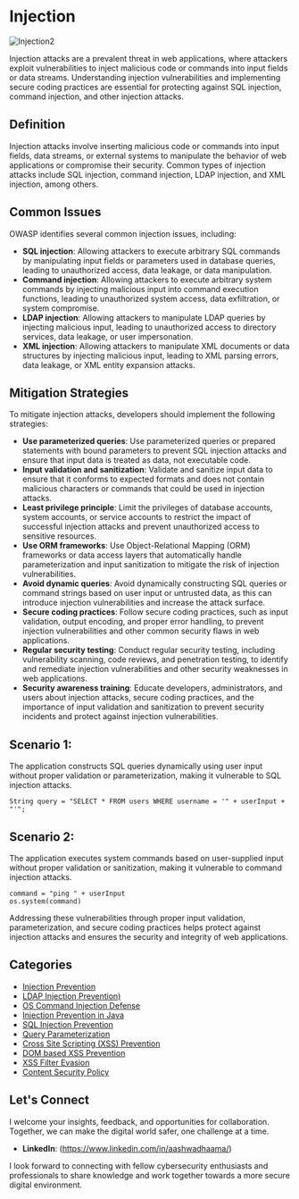 # Injection

![Injection2](https://github.com/vsang181/OWASP-Interview-Preperation/assets/28651683/bda02033-e542-4d69-a623-8cea47ad9cb5)

Injection attacks are a prevalent threat in web applications, where attackers exploit vulnerabilities to inject malicious code or commands into input fields or data streams. Understanding injection vulnerabilities and implementing secure coding practices are essential for protecting against SQL injection, command injection, and other injection attacks.

## Definition

Injection attacks involve inserting malicious code or commands into input fields, data streams, or external systems to manipulate the behavior of web applications or compromise their security. Common types of injection attacks include SQL injection, command injection, LDAP injection, and XML injection, among others.

## Common Issues

OWASP identifies several common injection issues, including:

- **SQL injection**: Allowing attackers to execute arbitrary SQL commands by manipulating input fields or parameters used in database queries, leading to unauthorized access, data leakage, or data manipulation.
- **Command injection**: Allowing attackers to execute arbitrary system commands by injecting malicious input into command execution functions, leading to unauthorized system access, data exfiltration, or system compromise.
- **LDAP injection**: Allowing attackers to manipulate LDAP queries by injecting malicious input, leading to unauthorized access to directory services, data leakage, or user impersonation.
- **XML injection**: Allowing attackers to manipulate XML documents or data structures by injecting malicious input, leading to XML parsing errors, data leakage, or XML entity expansion attacks.

## Mitigation Strategies

To mitigate injection attacks, developers should implement the following strategies:

- **Use parameterized queries**: Use parameterized queries or prepared statements with bound parameters to prevent SQL injection attacks and ensure that input data is treated as data, not executable code.
- **Input validation and sanitization**: Validate and sanitize input data to ensure that it conforms to expected formats and does not contain malicious characters or commands that could be used in injection attacks.
- **Least privilege principle**: Limit the privileges of database accounts, system accounts, or service accounts to restrict the impact of successful injection attacks and prevent unauthorized access to sensitive resources.
- **Use ORM frameworks**: Use Object-Relational Mapping (ORM) frameworks or data access layers that automatically handle parameterization and input sanitization to mitigate the risk of injection vulnerabilities.
- **Avoid dynamic queries**: Avoid dynamically constructing SQL queries or command strings based on user input or untrusted data, as this can introduce injection vulnerabilities and increase the attack surface.
- **Secure coding practices**: Follow secure coding practices, such as input validation, output encoding, and proper error handling, to prevent injection vulnerabilities and other common security flaws in web applications.
- **Regular security testing**: Conduct regular security testing, including vulnerability scanning, code reviews, and penetration testing, to identify and remediate injection vulnerabilities and other security weaknesses in web applications.
- **Security awareness training**: Educate developers, administrators, and users about injection attacks, secure coding practices, and the importance of input validation and sanitization to prevent security incidents and protect against injection vulnerabilities.

## Scenario 1:

The application constructs SQL queries dynamically using user input without proper validation or parameterization, making it vulnerable to SQL injection attacks.

```
String query = "SELECT * FROM users WHERE username = '" + userInput + "'";
```

## Scenario 2:

The application executes system commands based on user-supplied input without proper validation or sanitization, making it vulnerable to command injection attacks.

```
command = "ping " + userInput
os.system(command)
```
Addressing these vulnerabilities through proper input validation, parameterization, and secure coding practices helps protect against injection attacks and ensures the security and integrity of web applications.

## Categories

- [Injection Prevention](Injection-Prevention.md)
- [LDAP Injection Prevention)](LDAP-Injection-Prevention.md)
- [OS Command Injection Defense](OS-Command-Injection-Defense.md)
- [Injection Prevention in Java](Injection-Prevention-in-Java.md)
- [SQL Injection Prevention](SQL-Injection-Prevention.md)
- [Query Parameterization](Query-Parameterization.md)
- [Cross Site Scripting (XSS) Prevention](Cross-Site-Scripting-Prevention.md)
- [DOM based XSS Prevention](DOM-based-XSS-Prevention.md)
- [XSS Filter Evasion](XSS-Filter-Evasion.md)
- [Content Security Policy](Content-Security-Policy.md)

## Let's Connect

I welcome your insights, feedback, and opportunities for collaboration. Together, we can make the digital world safer, one challenge at a time.

- **LinkedIn**: (https://www.linkedin.com/in/aashwadhaama/)

I look forward to connecting with fellow cybersecurity enthusiasts and professionals to share knowledge and work together towards a more secure digital environment.
